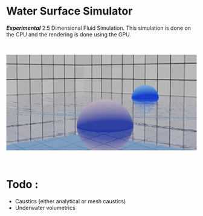 # Water Surface Simulator

***Experimental*** 2.5 Dimensional Fluid Simulation. This simulation is done on the CPU and the rendering is done using the GPU.

</br>

![SS](https://github.com/swr06/WaterSurfaceSimulator/blob/master/Screenshots/1.png)

</br>

# Todo : 
- Caustics (either analytical or mesh caustics)
- Underwater volumetrics
